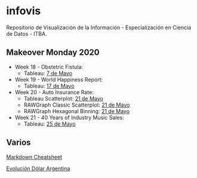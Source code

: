 # infovis

Repositorio de Visualización de la Información - Especialización en Ciencia de Datos - ITBA.


## Makeover Monday 2020
+ Week 18 - Obstetric Fistula:
  * Tableau: [7 de Mayo](https://igna43.github.io/infovis/makeovermonday2020W18.html)
+ Week 19 - World Happiness Report:
  * Tableau: [17 de Mayo](https://igna43.github.io/infovis/makeovermonday2020W19.html)
+ Week 20 - Auto Insurance Rate:
    * Tableau Scatterplot: [21 de Mayo](https://igna43.github.io/infovis/makeovermonday2020W20.html)
    * RAWGraph Classic Scatterplot: [21 de Mayo](http://bl.ocks.org/Igna43/1040097696f6cccb4e8f7f8f17b43290)
    * RAWGraph Hexagonal Binning: [21 de Mayo](http://bl.ocks.org/Igna43/27221999a39060a4cc6d2c5286028150)
+ Week 21 - 40 Years of Industry Music Sales:
    * Tableau: [25 de Mayo](https://igna43.github.io/infovis/makeovermonday2020W21.html)

## Varios

[Markdown Cheatsheet](https://github.com/adam-p/markdown-here/wiki/Markdown-Cheatsheet)

[Evolución Dólar Argentina](https://igna43.github.io/infovis/evolucion_dolar_argentina.html)


